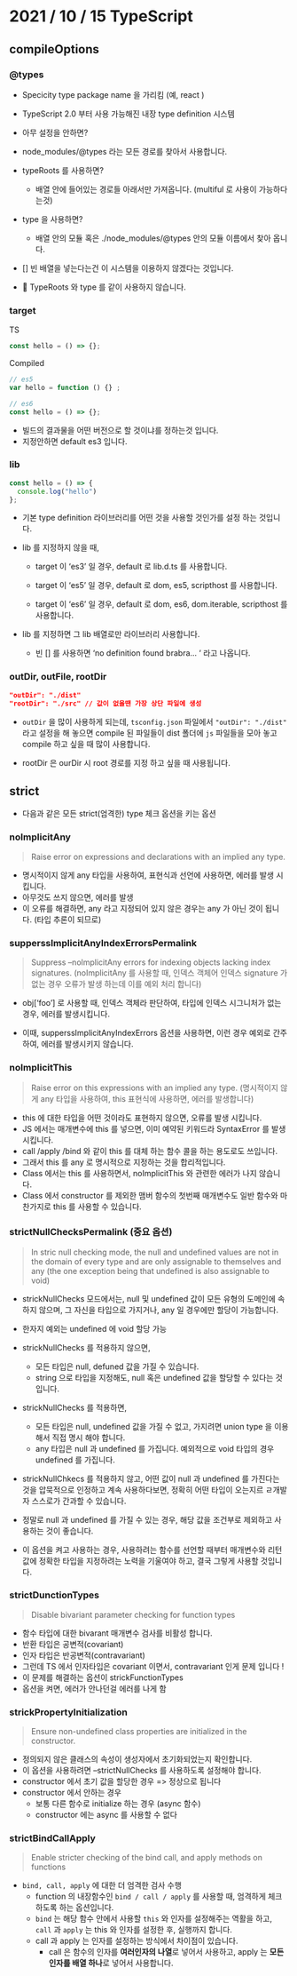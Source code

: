 # 2021 / 10 / 15 TypeScript

## compileOptions
### @types
* Specicity type package name 을 가리킴 (예, react )

* TypeScript 2.0 부터 사용 가능해진 내장 type definition 시스템

* 아무 설정을 안하면?

* node_modules/@types 라는 모든 경로를 찾아서 사용합니다.

* typeRoots 를 사용하면?
  * 배열 안에 들어있는 경로들 아래서만 가져옵니다. (multiful 로 사용이 가능하다는것)
* type 을 사용하면?
  * 배열 안의 모듈 혹은 ./node_modules/@types 안의 모듈 이름에서 찾아 옵니다.
* [] 빈 배열을 넣는다는건 이 시스템을 이용하지 않겠다는 것입니다.

* 📌 TypeRoots 와 type 를 같이 사용하지 않습니다.
### target
TS
```ts
const hello = () => {};
```
Compiled
```js
// es5
var hello = function () {} ;

// es6
const hello = () => {};
```
* 빌드의 결과물을 어떤 버전으로 할 것이냐를 정하는것 입니다.
* 지정안하면 default es3 입니다.
### lib
```ts
const hello = () => {
  console.log("hello")
};
```
* 기본 type definition 라이브러리를 어떤 것을 사용할 것인가를 설정 하는 것입니다.

* lib 를 지정하지 않을 때,

  * target 이 ‘es3’ 일 경우, default 로 lib.d.ts 를 사용합니다.

  * target 이 ‘es5’ 일 경우, default 로 dom, es5, scripthost 를 사용합니다.

  * target 이 ‘es6’ 일 경우, default 로 dom, es6, dom.iterable, scripthost 를 사용합니다.

* lib 를 지정하면 그 lib 배열로만 라이브러리 사용합니다.

  * 빈 [] 를 사용하면 ‘no definition found brabra… ‘ 라고 나옵니다.

### outDir, outFile, rootDir
```json
"outDir": "./dist" 
"rootDir": "./src" // 값이 없을땐 가장 상단 파일에 생성
```
* `outDir` 을 많이 사용하게 되는데, `tsconfig.json` 파일에서 `"outDir": "./dist"` 라고 설정을 해 놓으면 compile 된 파일들이 dist 폴더에 `js` 파일들을 모아 놓고 compile 하고 싶을 때 많이 사용합니다.

* rootDir 은 ourDir 시 root 경로를 지정 하고 싶을 때 사용됩니다.

## strict
 * 다음과 같은 모든 strict(엄격한) type 체크 옵션을 키는 옵션

### noImplicitAny
>Raise error on expressions and declarations with an implied any type.
* 명시적이지 않게 any 타입을 사용하여, 표현식과 선언에 사용하면, 에러를 발생 시킵니다.
* 아무것도 쓰지 않으면, 에러를 발생
* 이 오류를 해결하면, any 라고 지정되어 있지 않은 경우는 any 가 아닌 것이 됩니다. (타입 추론이 되므로)

### supperssImplicitAnyIndexErrorsPermalink
>Suppress –nolmplicitAny errors for indexing objects lacking index signatures. (noImplicitAny 를 사용할 때, 인덱스 객체어 인덱스 signature 가 없는 경우 오류가 발생 하는데 이를 예외 처리 합니다)

* obj[‘foo’] 로 사용할 때, 인덱스 객체라 판단하여, 타입에 인덱스 시그니처가 없는 경우, 에러를 발생시킵니다.

* 이때, supperssImplicitAnyIndexErrors 옵션을 사용하면, 이런 경우 예외로 간주하여, 에러를 발생시키지 않습니다.

### noImplicitThis
>Raise error on this expressions with an implied any type. (명시적이지 않게 any 타입을 사용하여, this 표현식에 사용하면, 에러를 발생합니다)
* this 에 대한 타입을 어떤 것이라도 표현하지 않으면, 오류를 발생 시킵니다.
* JS 에서는 매개변수에 this 를 넣으면, 이미 예약된 키워드라 SyntaxError 를 발생 시킵니다.
* call /apply /bind 와 같이 this 를 대체 하는 함수 콜을 하는 용도로도 쓰입니다.
* 그래서 this 를 any 로 명시적으로 지정하는 것을 합리적입니다. 
* Class 에서는 this 를 사용하면서, noImplicitThis 와 관련한 에러가 나지 않습니다.
* Class 에서 constructor 를 제외한 맴버 함수의 첫번째 매개변수도 일반 함수와 마찬가지로 this 를 사용할 수 있습니다.

### strictNullChecksPermalink (중요 옵션)
>In stric null checking mode, the null and undefined values are not in the domain of every type and are only assignable to themselves and any (the one exception being that undefined is also assignable to void)
* strickNullChecks 모드에서는, null 및 undefined 값이 모든 유형의 도메인에 속하지 않으며, 그 자신을 타입으로 가지거나, any 일 경우에만 할당이 가능합니다.

* 한자지 예외는 undefined 에 void 할당 가능

* strickNullChecks 를 적용하지 않으면,
  * 모든 타입은 null, defuned 값을 가질 수 있습니다.
  * string 으로 타입을 지정해도, null 혹은 undefined 값을 할당할 수 있다는 것입니다.

* strickNullChecks 를 적용하면,
  * 모든 타입은 null, undefined 값을 가질 수 없고, 가지려면 union type 을 이용해서   직접 명시 해야 합니다.
  * any 타입은 null 과 undefined 를 가집니다. 예외적으로 void 타입의 경우 undefined 를 가집니다.
* strickNullChkecs 를 적용하지 않고, 어떤 값이 null 과 undefined 를 가진다는 것을 압묵적으로 인정하고 계속 사용하다보면, 정확히 어떤 타입이 오는지르 ㄹ개발자 스스로가 간과할 수 있습니다.
* 정말로 null 과 undefined 를 가질 수 있는 경우, 해당 값을 조건부로 제외하고 사용하는 것이 좋습니다.
* 이 옵션을 켜고 사용하는 경우, 사용하려는 함수를 선언할 때부터 매개변수와 리턴 값에 정확한 타입을 지정하려는 노력을 기울여야 하고, 결국 그렇게 사용할 것입니다.

### strictDunctionTypes
>Disable bivariant parameter checking for function types
* 함수 타입에 대한 bivarant 매개변수 검사를 비활성 합니다.
* 반환 타입은 공변적(covariant)
* 인자 타입은 반공변적(contravariant)
* 그런데 TS 에서 인자타입은 covariant 이면서, contravariant 인게 문제 입니다 !
* 이 문제를 해결하는 옵션이 strickFunctionTypes
* 옵션을 켜면, 에러가 안나던걸 에러를 나게 함

### strickPropertyInitialization
>Ensure non-undefined class properties are initialized in the constructor.
* 정의되지 않은 클래스의 속성이 생성자에서 초기화되었는지 확인합니다.
* 이 옵션을 사용하려면 –strictNullChecks 를 사용하도록 설정해야 합니다.
* constructor 에서 초기 값을 할당한 경우 => 정상으로 됩니다
* constructor 에서 안하는 경우
  * 보통 다른 함수로 initialize 하는 경우 (async 함수)
  * constructor 에는 async 를 사용할 수 없다

### strictBindCallApply
>Enable stricter checking of the bind call, and apply methods on functions
* `bind, call, apply` 에 대한 더 엄격한 검사 수행
  * function 의 내장함수인 `bind / call / apply` 를 사용할 때, 엄격하게 체크하도록 하는 옵션입니다.
  * `bind` 는 해당 함수 안에서 사용할 `this` 와 인자를 설정해주는 역활을 하고, `call` 과 `apply` 는 this 와 인자를 설정한 후, 실행까지 합니다.
  * call 과 apply 는 인자를 설정하는 방식에서 차이점이 있습니다.
    * call 은 함수의 인자를 **여러인자의 나열**로 넣어서 사용하고, apply 는 **모든 인자를 배열 하나**로 넣어서 사용합니다.